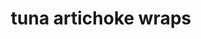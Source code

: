 ---
id: 5baa8e175c85950014e2fbdb
servings: 3-4
notes:
directions: 'in food processor
 combine artichokes and olives.
mix tuna
 capers
 olive oil
 lemon juice and zest
 salt
 and artichoke mixture in a bowl.
spoon small amount into lettuce leaves.
add sliced avocado'
ingredients: '15 oz artichoke hearts
1/2 c green olives
2 5 oz cans tuna
2 t capers
2 t olive oil
1/2 lemon
 juice and zest
salt
 to taste
avocado
 sliced
romaine lettuce'
rating: 4
ease: easy

category: main course
href:
totalTime:
cookTime:
prepTime:
title: tuna artichoke wraps
path: /tuna-artichoke-wraps
---